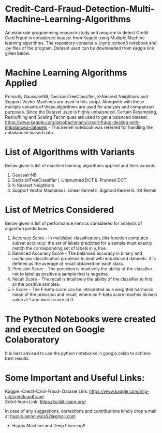 # Credit-Card-Fraud-Detection-Multi-Machine-Learning-Algorithms
An elaborate programming research study and program to detect Credit Card Fraud in considered dataset from Kaggle using Multiple Machine learning algorithms. The repository contains a .ipynb python3 notebook and .py files of the program. Dataset used can be downloaded from kaggle link given below.

# Machine Learning Algorithms Applied
Primarily GaussainNB, DecisionTreeClassifier, K-Nearest Neighbors and Support Vector Machines are used in this script. Alongwith with these multiple variants of these algorithms are used for analysis and comparison purposes.
Since the Dataset used is highly unbalanced. Certain Resampling, Reshuffling and Scaling Techniques are used to get a balanced dataset.
https://www.kaggle.com/janiobachmann/credit-fraud-dealing-with-imbalanced-datasets - This kernel notebook was referred for handling the unbalanced biased data.

# List of Algorithms with Variants
Below given is list of machine learning algorithms applied and their variants
1. GaussainNB
2. DecisionTreeClassifier
              i. Unprunned DCT
              ii. Prunned DCT
3. K-Nearest Neighbors
4. Support Vector Machines
              i. Linear Kernel
              ii. Sigmoid Kernel
              iii. rbf Kernel

# List of Metrics Considered
Below given is list of performance metrics considered for analysis of algorithm predictions
1. Accuracy Score - In multilabel classification, this function computes subset accuracy: the set of labels predicted for a sample must                         exactly match the corresponding set of labels in y_true.
2. Balanced Accuracy Score - The balanced accuracy in binary and multiclass classification problems to deal with imbalanced datasets. It is                              defined as the average of recall obtained on each class.
3. Precision Score - The precision is intuitively the ability of the classifier not to label as positive a sample that is negative.
4. Recall Score - The recall is intuitively the ability of the classifier to find all the positive samples.
5. F Score - The F-beta score can be interpreted as a weighted harmonic mean of the precision and recall, where an F-beta score reaches its              best value at 1 and worst score at 0.

# The Python Notebooks were created and executed on Google Colaboratory
It is best advised to use the python notebooks in google colab to achieve best results.

# Some Important and Useful Links:
Kaggle -Credit-Card-Fraud- Dataset Link: https://www.kaggle.com/mlg-ulb/creditcardfraud </br>
Scikit-learn Link: https://scikit-learn.org/

In case of any suggestions, corrections and contributions kindly drop a mail at husain.amreliwala52@gmail.com

- Happy Machine and Deep Learning!!
